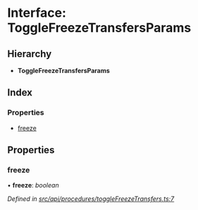 # Interface: ToggleFreezeTransfersParams

## Hierarchy

* **ToggleFreezeTransfersParams**

## Index

### Properties

* [freeze](togglefreezetransfersparams.md#freeze)

## Properties

###  freeze

• **freeze**: *boolean*

*Defined in [src/api/procedures/toggleFreezeTransfers.ts:7](https://github.com/PolymathNetwork/polymesh-sdk/blob/ad17cbf/src/api/procedures/toggleFreezeTransfers.ts#L7)*

